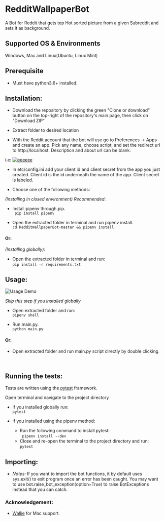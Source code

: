 # RedditWallpaperBot
A Bot for Reddit that gets top Hot sorted picture from a given Subreddit and sets it as background.


## Supported OS & Environments
 Windows, Mac and Linux(Ubuntu, Linux Mint)
 
 
## Prerequisite
* Must have python3.6+ installed.


## Installation:
  * Download the repository by clicking the green "Clone or download" button on the top-right of the repository's main page, then click on "Download ZIP"<br>
  
  * Extract folder to desired location
  
  * With the Reddit account that the bot will use go to Preferences -> Apps and create an app. Pick any name, choose script, and set the redirect url to http://localhost. Description and about url can be blank.
  
  i.e: <a href="https://ibb.co/48VqX6s"><img src="https://i.ibb.co/F5DrySs/eeeeee.png" alt="eeeeee" border="0" /></a>
  
  * In etc/config.ini add your client id and client secret from the app you just created. Client id is the id underneath the name of the app. Client secret is labeled.
  
  * Choose one of the following methods:
  
  
<i>(Installing in closed environment) Recommended</i>:
  * Install pipenv through pip. <br>
  ` pip install pipenv`
  
  * Open the extracted folder in terminal and run pipenv install. <br>
  ` cd RedditWallpaperBot-master && pipenv install `

 #### Or:
  
  
 <i>(Installing globally)</i>:
  * Open the extracted folder in terminal and run: <br>
  ` pip install -r requirements.txt `



## Usage:
  ![Usage Demo](https://media.giphy.com/media/Tk0hzmccJ2rLlbRZxT/giphy.gif)
  
  <i>Skip this step if you installed globally </i>
  * Open extracted folder and run: <br>
  ` pipenv shell `
  
  * Run main.py. <br>
  ` python main.py `

  #### Or:

  * Open extracted folder and run main.py script directly by double clicking.
  <br>
  
## Running the tests:

Tests are written using the [pytest](https://github.com/pytest-dev/pytest) framework. <br>

Open terminal and navigate to the project directory
* If you installed globally run:<br>
`pytest`

* If you installed using the pipenv method:<br>
    - Run the following command to install pytest:<br>
     ` pipenv install --dev` 
    - Close and re-open the terminal to the project directory and run:<br>
     `pytest`


## Importing:
*  *Notes:*
If you want to import the bot functions, it by default uses sys.exit() to exit program once an error has been caught. You may want to use bot.raise_bot_exception(option=True) to raise BotExceptions instead that you can catch.



### Acknowledgement:
   * [Wallie](https://github.com/Dextroz/Wallie) for Mac support.
